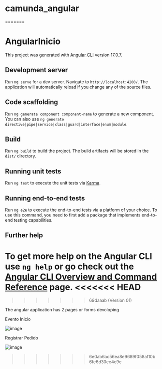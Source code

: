 
# camunda_angular
=======
# AngularInicio

This project was generated with [Angular CLI](https://github.com/angular/angular-cli) version 17.0.7.

## Development server

Run `ng serve` for a dev server. Navigate to `http://localhost:4200/`. The application will automatically reload if you change any of the source files.

## Code scaffolding

Run `ng generate component component-name` to generate a new component. You can also use `ng generate directive|pipe|service|class|guard|interface|enum|module`.

## Build

Run `ng build` to build the project. The build artifacts will be stored in the `dist/` directory.

## Running unit tests

Run `ng test` to execute the unit tests via [Karma](https://karma-runner.github.io).

## Running end-to-end tests



Run `ng e2e` to execute the end-to-end tests via a platform of your choice. To use this command, you need to first add a package that implements end-to-end testing capabilities.

## Further help

To get more help on the Angular CLI use `ng help` or go check out the [Angular CLI Overview and Command Reference](https://angular.io/cli) page.
<<<<<<< HEAD
=======
>>>>>>> 69daaab (Version 01)

The angular application has 2 pages or forms devoloping

Evento Inicio 

![image](https://github.com/roger551983/camunda_angular/assets/52264667/4bd63818-b161-4afa-8a31-a232fb29cda2)

Registrar Pedido 

![image](https://github.com/roger551983/camunda_angular/assets/52264667/e9afe6e8-8fe2-4115-8366-13c36b1c2610)

>>>>>>> 6e0ab6ac56ea8e9689f058af10b6fe6d30ee4c9e

